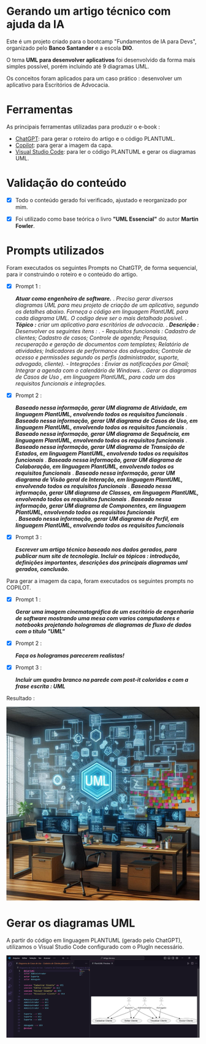 # Gerando um artigo técnico com ajuda da IA

Este é um projeto criado para o bootcamp "Fundamentos de IA para Devs", organizado pelo **Banco Santander** e a escola **DIO**.

O tema **UML para desenvolver aplicativos** foi desenvolvido da forma mais simples possível, porém incluindo até 9 diagramas UML.

Os conceitos foram aplicados para um caso prático : desenvolver um aplicativo para Escritórios de Advocacia.

# Ferramentas

As principais ferramentas utilizadas para produzir o e-book :

- [ChatGPT](https://chatgpt.com/): para gerar o roteiro do artigo e o código PLANTUML.
- [Copilot](https://copilot.microsoft.com/): para gerar a imagem da capa.
- [Visual Studio Code](https://code.visualstudio.com/): para ler o código PLANTUML e gerar os diagramas UML.

# Validação do conteúdo

 - [X] Todo o conteúdo gerado foi verificado, ajustado e reorganizado por mim. 
 - [X] Foi utilizado como base teórica o livro **"UML Essencial"** do autor **Martin Fowler**.


# Prompts utilizados

Foram executados os seguintes Prompts no ChatGTP, de forma sequencial, para ir construindo o roteiro e o conteúdo do artigo.

 - [X] Prompt 1 : 
 
    ***Atuar como engenheiro de software.*** 
    .
    *Preciso gerar diversos diagramas UML para meu projeto de criação de um aplicativo, segundo os detalhes abaixo. Forneça o código em linguagem PlantUML para cada diagrama UML. O codigo deve ser o mais detalhado posível.*
    . 
    ***Tópico :*** *criar um aplicativo para escritórios de advocacía.*
    . 
    ***Descrição :*** *Desenvolver os seguintes ítens :*
    .
    *- Requisitos funcionais : Cadastro de clientes; Cadastro de casos; Controle de agenda; Pesquisa, recuperação e geração de documentos com templates; Relatório de atividades; Indicadores de performance dos advogados; Controle de acesso e permissões segundo os perfis (administrador, suporte, advogado, cliente).*
    *- Integrações : Enviar as notificações por Gmail; Integrar a agenda com o calendário de Windows.*
    .
    *Gerar os diagramas de Casos de Uso , em linguagem PlantUML, para cada um dos requisitos funcionais e integrações.*

 - [X] Prompt 2 :

    ***Baseado nessa informação, gerar UM diagrama de Atividade, em linguagem PlantUML, envolvendo todos os requisitos funcionais***
    .
     ***Baseado nessa informação, gerar UM diagrama de Casos de Uso, em linguagem PlantUML, envolvendo todos os requisitos funcionais***
     .
     ***Baseado nessa informação, gerar UM diagrama de Sequência, em linguagem PlantUML, envolvendo todos os requisitos funcionais***
     .
     ***Baseado nessa informação, gerar UM diagrama de Transição de Estados, em linguagem PlantUML, envolvendo todos os requisitos funcionais***
     .
     ***Baseado nessa informação, gerar UM diagrama de Colaboração, em linguagem PlantUML, envolvendo todos os requisitos funcionais***
      .
     ***Baseado nessa informação, gerar UM diagrama de Visão geral de Interação, em linguagem PlantUML, envolvendo todos os requisitos funcionais***
     .
     ***Baseado nessa informação, gerar UM diagrama de Classes, em linguagem PlantUML, envolvendo todos os requisitos funcionais***
     .
     ***Baseado nessa informação, gerar UM diagrama de Componentes, em linguagem PlantUML, envolvendo todos os requisitos funcionais***   
     .
     ***Baseado nessa informação, gerar UM diagrama de Perfil, em linguagem PlantUML, envolvendo todos os requisitos funcionais***   

 - [X] Prompt 3 : 

    ***Escrever um artigo técnico baseado nos dados gerados, para publicar num site de tecnologia. Incluir os tópicos : introdução, definições importantes, descrições dos principais diagramas uml gerados, conclusão.***

Para gerar a imagem da capa, foram executados os seguintes prompts no COPILOT.

 - [X] Prompt 1 : 
 
    ***Gerar uma imagem cinematográfica  de um escritório de engenharia de software mostrando uma mesa com varios computadores e notebooks projetando hologramas de diagramas de fluxo de dados com o título "UML"*** 
    
 - [X] Prompt 2 :

    ***Faça os hologramas parecerem realistas!***

 - [X] Prompt 3 :

    ***Incluir um quadro branco na parede com post-it coloridos e com a frase escrita : UML***

Resultado : 

<img src="/titulo uml 4.jpeg">

# Gerar os diagramas UML

A partir do código em linguagem PLANTUML (gerado pelo ChatGPT), utilizamos o Visual Studio Code configurado com o PlugIn necessário.

<img src="/VSCode PlantUML.png">

